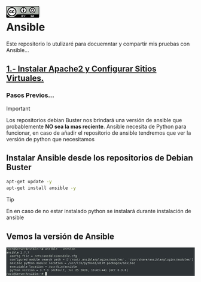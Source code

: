 <img src="./imagenes/MI-LICENCIA88x31.png" style="float: left; margin-right: 10px;" />

# Ansible
Este repositorio lo utulizaré para docuemntar y compartir mis pruebas con Ansible...

## [1.- Instalar Apache2 y Configurar Sitios Virtuales.](./PruebaApache/)
<!-- ## [2.- 
## [3.-  -->



### Pasos Previos...
> [!IMPORTANT]
> Los repositorios debian Buster nos brindará una versión de ansible que probablemente **NO sea la mas reciente**.
> Ansible necesita de Python para funcionar, en caso de añadir el repositorio de ansible tendremos que ver la versión de python que necesitamos

## Instalar Ansible desde los repositorios de Debian Buster

```bash
apt-get update -y
apt-get install ansible -y
```

> [!TIP]
> En en caso de no estar instalado python se instalará durante instalación de ansible

## Vemos la versión de Ansible

![version](./imagenes/version.jpg)
